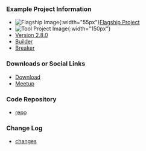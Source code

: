 ### Example Project Information
* ![Flagship Image](/assets/images/common/owasp_level_flagship.svg){:width="55px"}[Flagship Project](#)
* ![Tool Project Image](/assets/images/common/owasp_tool_project.svg){:width="150px"}
* [Version 2.8.0](#)
* [Builder](#)
* [Breaker](#)

### Downloads or Social Links
* [Download](#)
* [Meetup](#)

### Code Repository
* [repo](#)

### Change Log
* [changes](#)

